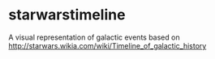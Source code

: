 # starwarstimeline

A visual representation of galactic events based on http://starwars.wikia.com/wiki/Timeline_of_galactic_history
